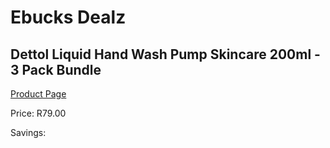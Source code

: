 
# Ebucks Dealz
## Dettol Liquid Hand Wash Pump Skincare 200ml - 3 Pack Bundle
[Product Page](https://www.ebucks.com/web/shop/productSelected.do?prodId=1140738623&catId=909917204)

Price: R79.00

Savings: 


	